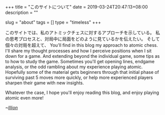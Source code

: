 +++
title = "このサイトについて"
date = 2019-03-24T20:47:13+08:00
description = ""

slug = "about"
tags = []
type = "timeless"
+++

このサイトでは、私のアトミックチェスに対するアプローチを示している。
私の思考プロセスと、対局中に局面をどのように見ているかを伝えたい。
そして個々の対局を超えて、
You'll find in this blog my approach to atomic chess.
I'll share my thought processes and how I perceive positions when I sit down for a game.
And extending beyond the individual game, some tips as to how to study the game.
Sometimes you'll get opening lines, endgame analysis, or the odd rambling about my experience playing atomic.
Hopefully some of the material gets beginners through that initial phase of surviving past 5 moves more quickly, or help more experienced players sharpen their game with new insights.

Whatever the case, I hope you'll enjoy reading this blog, and enjoy playing atomic even more!

_~[Illion](https://lichess.org/@/Illion)_